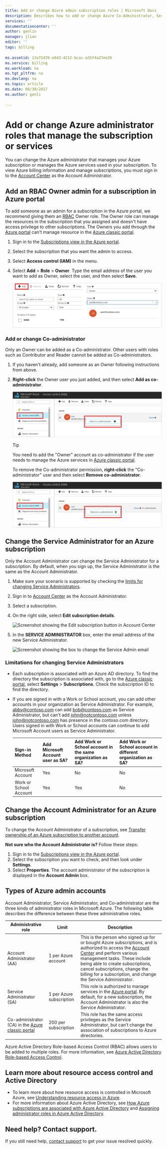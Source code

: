 ```yaml
---
title: Add or change Azure admin subscription roles | Microsoft Docs
description: Describes how to add or change Azure Co-Administrator, Service Administrator and Account Administrator
services: ''
documentationcenter: ''
author: genlin
manager: jlian
editor: ''
tags: billing

ms.assetid: 13a72d76-e043-4212-bcac-a35f4a27ee26
ms.service: billing
ms.workload: na
ms.tgt_pltfrm: na
ms.devlang: na
ms.topic: article
ms.date: 08/30/2017
ms.author: genli

---
```

# Add or change Azure administrator roles that manage the subscription or services

You can change the Azure administrator that manages your Azure subscription or manages the Azure services used in your subscription. To view Azure billing information and manage subscriptions, you must sign in to the [Account Center](https://account.windowsazure.com/Home/Index) as the Account Administrator. 

<a name="add-an-admin-for-a-subscription"></a>

## Add an RBAC Owner admin for a subscription in Azure portal 

To add someone as an admin for a subscription in the Azure portal, we recommend giving them an [RBAC](../active-directory/role-based-access-control-configure.md) Owner role. The Owner role can manage the resources in the subscription that you assigned and doesn't have access privilege to other subscriptions. The Owners you add through the [Azure portal](https://portal.azure.com) can't manage resource in the [Azure classic portal](https://manage.windowsazure.com).

1. Sign in to the [Subscriptions view in the Azure portal](https://portal.azure.com/#blade/Microsoft_Azure_Billing/SubscriptionsBlade).
1. Select the subscription that you want the admin to access.
1. Select **Access control (IAM)** in the menu.
1. Select **Add** > **Role** > **Owner**. Type the email address of the user you want to add as Owner, select the user, and then select **Save**.

    ![Screenshot that shows the Owner role selected](./media/billing-add-change-azure-subscription-administrator/add-role.png)

### Add or change Co-administrator

Only an Owner can be added as a Co-administrator. Other users with roles such as Contributor and Reader cannot be added as Co-administrators.

1. If you haven't already, add someone as an Owner following instructions from above.
1. **Right-click** the Owner user you just added, and then select **Add as co-administrator**. 

     ![Screenshot that adds co-administrator](./media/billing-add-change-azure-subscription-administrator/add-coadmin.png)

    >[!TIP]
    >You need to add the "Owner" account as co-administrator if the user needs to manage the Azure services in [Azure classic portal](https://manage.windowsazure.com/).

    To remove the Co-administrator permission, **right-click** the "Co-administrator" user and then select **Remove co-administrator**.

    ![Screenshot that removes co-administrator](./media/billing-add-change-azure-subscription-administrator/remove-coadmin.png)

<a name="change-service-administrator-for-a-subscription"></a>

## Change the Service Administrator for an Azure subscription

Only the Account Administrator can change the Service Administrator for a subscription. By default, when you sign up, the Service Administrator is the same as the Account Administrator.

1. Make sure your scenario is supported by checking the [limits for changing Service Administrators](#limits).
1. Sign in to [Account Center](https://account.windowsazure.com/subscriptions) as the Account Administrator.
1. Select a subscription.
1. On the right side, select **Edit subscription details**.

    ![Screenshot showing the Edit subscription button in Account Center](./media/billing-add-change-azure-subscription-administrator/editsub.png)
1. In the **SERVICE ADMINISTRATOR** box, enter the email address of the new Service Administrator.

    ![Screenshot showing the box to change the Service Admin email](./media/billing-add-change-azure-subscription-administrator/changeSA.png)

<a name="limits"></a>

### Limitations for changing Service Administrators

* Each subscription is associated with an Azure AD directory. To find the directory the subscription is associated with, go to the [Azure classic portal](https://manage.windowsazure.com/), select **Settings** > **Subscriptions**. Check the subscription ID to find the directory.
* If you are signed in with a Work or School account, you can add other accounts in your organization as Service Administrator. For example, abby@contoso.com can add bob@contoso.com as Service Administrator, but can't add john@notcontoso.com unless john@notcontoso.com has presence in the contoso.com directory. Users signed in with Work or School accounts can continue to add Microsoft Account users as Service Administrator.

  | Sign-in Method | Add Microsoft Account user as SA? | Add Work or School account in the same organization as SA? | Add Work or School account in different organization as SA? |
  | --- | --- | --- | --- |
  |  Microsoft Account |Yes |No |No |
  |  Work or School Account |Yes |Yes |No |

## Change the Account Administrator for an Azure subscription

To change the Account Administrator of a subscription, see [Transfer ownership of an Azure subscription to another account](billing-subscription-transfer.md).

<a name="check-the-account-administrator-of-the-subscription"></a>

**Not sure who the Account Administrator is?** Follow these steps:

1. Sign in to the [Subscriptions view in the Azure portal](https://portal.azure.com/#blade/Microsoft_Azure_Billing/SubscriptionsBlade).
1. Select the subscription you want to check, and then look under **Settings**.
1. Select **Properties**. The account administrator of the subscription is displayed in the **Account Admin** box.  

## Types of Azure admin accounts

 Account Administrator, Service Administrator, and Co-administrator are the three kinds of administrator roles in Microsoft Azure. The following table describes the difference between these three administrative roles.

| Administrative role | Limit | Description |
| --- | --- | --- |
| Account Administrator (AA) |1 per Azure account |This is the person who signed up for or bought Azure subscriptions, and is authorized to access the [Account Center](https://account.windowsazure.com/Home/Index) and perform various management tasks. These include being able to create subscriptions, cancel subscriptions, change the billing for a subscription, and change the Service Administrator. |
| Service Administrator (SA) |1 per Azure subscription |This role is authorized to manage services in the [Azure portal](https://portal.azure.com). By default, for a new subscription, the Account Administrator is also the Service Administrator. |
| Co-administrator (CA) in the [Azure classic portal](https://manage.windowsazure.com) |200 per subscription |This role has the same access privileges as the Service Administrator, but can’t change the association of subscriptions to Azure directories. |

Azure Active Directory Role-based Access Control (RBAC) allows users to be added to multiple roles. For more information, see [Azure Active Directory Role-based Access Control](../active-directory/role-based-access-control-configure.md).


## Learn more about resource access control and Active Directory

* To learn more about how resource access is controlled in Microsoft Azure, see [Understanding resource access in Azure](../active-directory/active-directory-understanding-resource-access.md).
* For more information about Azure Active Directory, see [How Azure subscriptions are associated with Azure Active Directory](../active-directory/active-directory-how-subscriptions-associated-directory.md) and [Assigning administrator roles in Azure Active Directory](../active-directory/active-directory-assign-admin-roles.md).

## Need help? Contact support.

If you still need help, [contact support](https://portal.azure.com/?#blade/Microsoft_Azure_Support/HelpAndSupportBlade) to get your issue resolved quickly.

